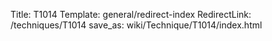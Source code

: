 Title: T1014
Template: general/redirect-index
RedirectLink: /techniques/T1014
save_as: wiki/Technique/T1014/index.html
